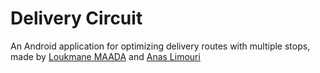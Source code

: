# Delivery Circuit
An Android application for optimizing delivery routes with multiple stops, made by [Loukmane MAADA](https://github.com/PengaloGit) and [Anas Limouri](https://github.com/falcononrails)

